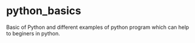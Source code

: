# python_basics
Basic of Python and different examples of python program which can help to beginers in python.
